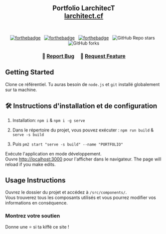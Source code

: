 <h2 align="center">
  Portfolio LarchitecT<br/>
  <a href="https://larchitect.cf/" target="_blank">larchitect.cf</a>
</h2>

<br/>

<center>

[![forthebadge](https://forthebadge.com/images/badges/built-with-love.svg)](https://forthebadge.com) &nbsp;
[![forthebadge](https://forthebadge.com/images/badges/made-with-javascript.svg)](https://forthebadge.com) &nbsp;
[![forthebadge](https://forthebadge.com/images/badges/open-source.svg)](https://forthebadge.com) &nbsp;
![GitHub Repo stars](https://img.shields.io/github/stars/soumyajit4419/Portfolio?color=red&logo=github&style=for-the-badge) &nbsp;
![GitHub forks](https://img.shields.io/github/forks/soumyajit4419/Portfolio?color=red&logo=github&style=for-the-badge)

</center>

<h3 align="center">
    🔹
    <a href="https://github.com/L-architec-T/setup/issues">Report Bug</a> &nbsp; &nbsp;
    🔹
    <a href="https://github.com/L-architec-T/setup/issues">Request Feature</a>
</h3>

## Getting Started

Clone ce référentiel. Tu auras besoin de `node.js` et `git` installé globalement sur ta machine.

## 🛠 Instructions d'installation et de configuration

1. Installation: `npm i` & `npm i -g serve`

2. Dans le répertoire du projet, vous pouvez exécuter : `npm run build` & `serve -s build`

3. Puis `pm2 start "serve -s build" --name "PORTFOLIO"`

Exécute l'application en mode développement.\
Ouvre [http://localhost:3000](http://localhost:3000) pour l'afficher dans le navigateur.
The page will reload if you make edits.

## Usage Instructions

Ouvrez le dossier du projet et accédez à `/src/components/`. <br/>
Vous trouverez tous les composants utilisés et vous pourrez modifier vos informations en conséquence.

### Montrez votre soutien

Donne une ⭐ si ta kiffé ce site !
